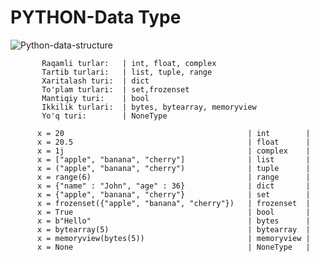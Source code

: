   # PYTHON-Data Type
![Python-data-structure](https://github.com/AsadbekNurmamatov2002/Python--/assets/144318530/0d978346-5d6f-4d98-8b0e-946100eb0fe7)

>
           Raqamli turlar:   | int, float, complex
           Tartib turlari:   | list, tuple, range
           Xaritalash turi:  | dict
           To'plam turlari:  | set,frozenset
           Mantiqiy turi:    | bool
           Ikkilik turlari:  | bytes, bytearray, memoryview
           Yo'q turi:        | NoneType
>

 >          
          x = 20                                         | int        | 
          x = 20.5                                       | float      | 
          x = 1j                                         | complex    | 
          x = ["apple", "banana", "cherry"]              | list       | 
          x = ("apple", "banana", "cherry")              | tuple      | 
          x = range(6)                                   | range      |
          x = {"name" : "John", "age" : 36}              | dict       | 
          x = {"apple", "banana", "cherry"}              | set        | 
          x = frozenset({"apple", "banana", "cherry"})   | frozenset  | 
          x = True                                       | bool       | 
          x = b"Hello"                                   | bytes      |
          x = bytearray(5)                               | bytearray  | 
          x = memoryview(bytes(5))                       | memoryview | 
          x = None                                       | NoneType   |
>
